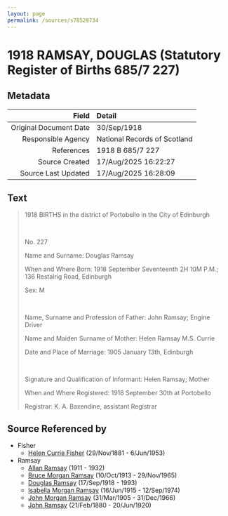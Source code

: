 ```yaml
---
layout: page
permalink: /sources/s78528734
---
```


# 1918 RAMSAY, DOUGLAS (Statutory Register of Births 685/7 227)

## Metadata

Field | Detail
---:|:---
Original Document Date | 30/Sep/1918
Responsible Agency | National Records of Scotland
References | 1918 B 685/7 227
Source Created | 17/Aug/2025 16:22:27
Source Last Updated | 17/Aug/2025 16:28:09

## Text

> 1918 BIRTHS in the district of Portobello in the City of Edinburgh
>
> <br/>
>
> No. 227
>
> Name and Surname: Douglas Ramsay
>
> When and Where Born: 1918 September Seventeenth 2H 10M P.M.; 136 Restalrig Road, Edinburgh
>
> Sex: M
>
> <br/>
>
> Name, Surname and Profession of Father: John Ramsay; Engine Driver
>
> Name and Maiden Surname of Mother: Helen Ramsay M.S. Currie
>
> Date and Place of Marriage: 1905 January 13th, Edinburgh
>
> <br/>
>
> Signature and Qualification of Informant: Helen Ramsay; Mother
>
> When and Where Registered: 1918 September 30th at Portobello
>
> Registrar: K. A. Baxendine, assistant Registrar
>

## Source Referenced by

* Fisher
  * [Helen Currie Fisher](../people/@18426904@-helen-currie-fisher-b1881-11-29-d1953-6-6.md) (29/Nov/1881 - 6/Jun/1953)
* Ramsay
  * [Allan Ramsay](../people/@62219744@-allan-ramsay-b1911-d1932.md) (1911 - 1932)
  * [Bruce Morgan Ramsay](../people/@49046148@-bruce-morgan-ramsay-b1913-10-10-d1965-11-29.md) (10/Oct/1913 - 29/Nov/1965)
  * [Douglas Ramsay](../people/@12977578@-douglas-ramsay-b1918-9-17-d1993.md) (17/Sep/1918 - 1993)
  * [Isabella Morgan Ramsay](../people/@80504300@-isabella-morgan-ramsay-b1915-6-16-d1974-9-12.md) (16/Jun/1915 - 12/Sep/1974)
  * [John Morgan Ramsay](../people/@55070438@-john-morgan-ramsay-b1905-3-31-d1966-12-31.md) (31/Mar/1905 - 31/Dec/1966)
  * [John Ramsay](../people/@64225415@-john-ramsay-b1880-2-21-d1920-6-20.md) (21/Feb/1880 - 20/Jun/1920)
